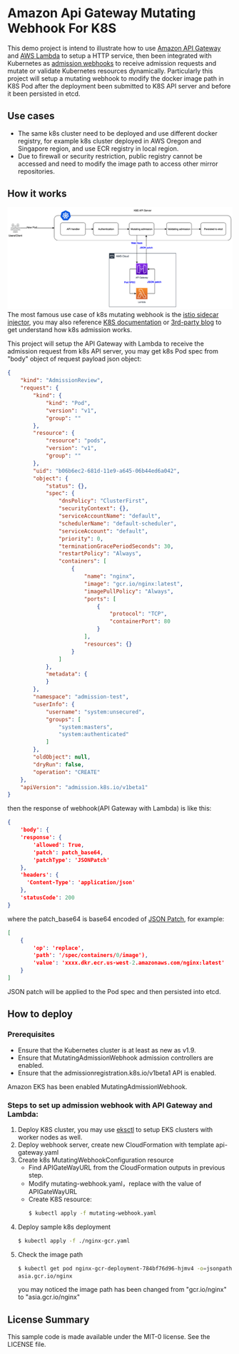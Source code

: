 # Amazon Api Gateway Mutating Webhook For K8S
This demo project is intend to illustrate how to use [Amazon API Gateway](https://aws.amazon.com/api-gateway/) and [AWS Lambda](https://aws.amazon.com/lambda/) to setup a HTTP service, then been integrated with Kubernetes as [admission webhooks](https://kubernetes.io/docs/reference/access-authn-authz/extensible-admission-controllers/) to receive admission requests and mutate or validate Kubernetes resources dynamically. Particularly this project will setup a mutating webhook to modify the docker image path in K8S Pod after the deployment been submitted to K8S API server and before it been persisted in etcd.

## Use cases
- The same k8s cluster need to be deployed and use different docker registry, for example k8s cluster deployed in AWS Oregon and Singapore region, and use ECR registry in local region.
- Due to firewall or security restriction, public registry cannot be accessed and need to modify the image path to access other mirror repositories.

## How it works
![](./images/solution-diagram.png)
The most famous use case of k8s mutating webhook is the [istio sidecar injector](https://istio.io/docs/reference/commands/sidecar-injector/), you may also reference [K8S documentation](https://kubernetes.io/docs/reference/access-authn-authz/extensible-admission-controllers/) or [3rd-party blog](https://medium.com/dowjones/how-did-that-sidecar-get-there-4dcd73f1a0a4) to get understand how k8s admission works.

This project will setup the API Gateway with Lambda to receive the admission request from k8s API server, you may get k8s Pod spec from "body" object of request payload json object:
```json
{
    "kind": "AdmissionReview",
    "request": {
        "kind": {
            "kind": "Pod",
            "version": "v1",
            "group": ""
        },
        "resource": {
            "resource": "pods",
            "version": "v1",
            "group": ""
        },
        "uid": "b06b6ec2-681d-11e9-a645-06b44ed6a042",
        "object": {
            "status": {},
            "spec": {
                "dnsPolicy": "ClusterFirst",
                "securityContext": {},
                "serviceAccountName": "default",
                "schedulerName": "default-scheduler",
                "serviceAccount": "default",
                "priority": 0,
                "terminationGracePeriodSeconds": 30,
                "restartPolicy": "Always",
                "containers": [
                    {
                        "name": "nginx",
                        "image": "gcr.io/nginx:latest",
                        "imagePullPolicy": "Always",
                        "ports": [
                            {
                                "protocol": "TCP",
                                "containerPort": 80
                            }
                        ],
                        "resources": {}
                    }
                ]
            },
            "metadata": {
            }
        },
        "namespace": "admission-test",
        "userInfo": {
            "username": "system:unsecured",
            "groups": [
                "system:masters",
                "system:authenticated"
            ]
        },
        "oldObject": null,
        "dryRun": false,
        "operation": "CREATE"
    },
    "apiVersion": "admission.k8s.io/v1beta1"
}
```
then the response of webhook(API Gateway with Lambda) is like this:
```json
{
    'body': {
    'response': {
        'allowed': True,
        'patch': patch_base64,
        'patchType': 'JSONPatch'
    },
    'headers': {
      'Content-Type': 'application/json'
    },
    'statusCode': 200
}
```
where the patch_base64 is base64 encoded of [JSON Patch](http://jsonpatch.com/), for example:
```json
[
    {
        'op': 'replace',
        'path': '/spec/containers/0/image'),
        'value': 'xxxx.dkr.ecr.us-west-2.amazonaws.com/nginx:latest'
    }
]
```
JSON patch will be applied to the Pod spec and then persisted into etcd.

## How to deploy
### Prerequisites
- Ensure that the Kubernetes cluster is at least as new as v1.9.
- Ensure that MutatingAdmissionWebhook admission controllers are enabled.
- Ensure that the admissionregistration.k8s.io/v1beta1 API is enabled.

Amazon EKS has been enabled MutatingAdmissionWebhook.
### Steps to set up admission webhook with API Gateway and Lambda:
1. Deploy K8S cluster, you may use [eksctl](https://eksctl.io/) to setup EKS clusters with worker nodes as well.
2. Deploy webhook server, create new CloudFormation with template api-gateway.yaml
3. Create k8s MutatingWebhookConfiguration resource
    - Find APIGateWayURL from the CloudFormation outputs in previous step.
    - Modify mutating-webhook.yaml，replace <WEB-HOOK-URL> with the value of APIGateWayURL
    - Create K8S resource:
        ```bash
        $ kubectl apply -f mutating-webhook.yaml
        ```
4. Deploy sample k8s deployment
    ```bash
    $ kubectl apply -f ./nginx-gcr.yaml
    ```
5. Check the image path 
    ```bash
    $ kubectl get pod nginx-gcr-deployment-784bf76d96-hjmv4 -o=jsonpath='{.spec.containers[0].image}'
    asia.gcr.io/nginx
    ```
    you may noticed the image path has been changed from "gcr.io/nginx" to "asia.gcr.io/nginx"

## License Summary

This sample code is made available under the MIT-0 license. See the LICENSE file.